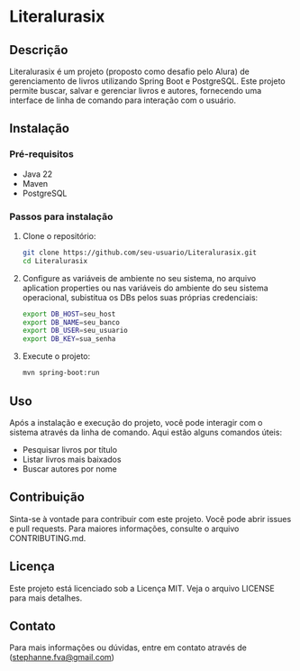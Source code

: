# Literalurasix

## Descrição
Literalurasix é um projeto (proposto como desafio pelo Alura) de gerenciamento de livros utilizando Spring Boot e PostgreSQL. Este projeto permite buscar, salvar e gerenciar livros e autores, fornecendo uma interface de linha de comando para interação com o usuário.

## Instalação

### Pré-requisitos
- Java 22
- Maven
- PostgreSQL

### Passos para instalação

1. Clone o repositório:
    ```bash
    git clone https://github.com/seu-usuario/Literalurasix.git
    cd Literalurasix
    ```

2. Configure as variáveis de ambiente no seu sistema, no arquivo aplication properties ou nas variáveis do ambiente do seu sistema operacional, subistitua os DBs pelos suas próprias credenciais:
    ```bash
    export DB_HOST=seu_host
    export DB_NAME=seu_banco
    export DB_USER=seu_usuario
    export DB_KEY=sua_senha
    ```

3. Execute o projeto:
    ```bash
    mvn spring-boot:run
    ```

## Uso
Após a instalação e execução do projeto, você pode interagir com o sistema através da linha de comando. Aqui estão alguns comandos úteis:
- Pesquisar livros por título
- Listar livros mais baixados
- Buscar autores por nome

## Contribuição
Sinta-se à vontade para contribuir com este projeto. Você pode abrir issues e pull requests. Para maiores informações, consulte o arquivo CONTRIBUTING.md.

## Licença
Este projeto está licenciado sob a Licença MIT. Veja o arquivo LICENSE para mais detalhes.

## Contato
Para mais informações ou dúvidas, entre em contato através de (stephanne.fva@gmail.com)
